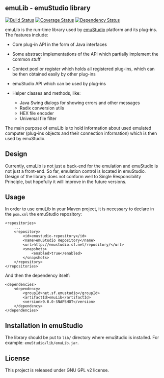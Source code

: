 emuLib - emuStudio library
--------------------------
[![Build Status](https://travis-ci.org/vbmacher/emuLib.svg)](https://travis-ci.org/vbmacher/emuLib)
[![Coverage Status](https://coveralls.io/repos/vbmacher/emuLib/badge.svg?branch=branch-9_0)](https://coveralls.io/r/vbmacher/emuLib?branch=branch-9_0)
[![Dependency Status](https://www.versioneye.com/user/projects/578295c176ef40003fba7d4a/badge.svg?style=flat-square)](https://www.versioneye.com/user/projects/578295c176ef40003fba7d4a)

emuLib is the run-time library used by [emuStudio](http://github.com/vbmacher/emuStudio) platform and its plug-ins.
The features include:
 
* Core plug-in API in the form of Java interfaces

* Some abstract implementations of the API which partially implement the common stuff

* Context pool or register which holds all registered plug-ins, which can be then obtained easily by other plug-ins 

* emuStudio API which can be used by plug-ins

* Helper classes and methods, like:

    * Java Swing dialogs for showing errors and other messages
    * Radix conversion utils
    * HEX file encoder
    * Universal file filter
 
The main purpose of emuLib is to hold information about used emulated computer (plug-ins objects and their connection
information) which is then used by emuStudio.

Design
------

Currently, emuLib is not just a back-end for the emulation and emuStudio is not just a front-end. So far, emulation
control is located in emuStudio. Design of the library does not conform well to Single Responsibility Principle,
but hopefully it will improve in the future versions.

Usage
-----

In order to use emuLib in your Maven project, it is necessary to declare in the `pom.xml` the emuStudio repository:

```
<repositories>
    ...
    <repository>
        <id>emustudio-repository</id>
        <name>emuStudio Repository</name>
        <url>http://emustudio.sf.net/repository/</url>
        <snapshots>
            <enabled>true</enabled>
        </snapshots>
    </repository>
</repositories>
```

And then the dependency itself:

```
<dependencies>
    <dependency>
        <groupId>net.sf.emustudio</groupId>
        <artifactId>emuLib</artifactId>
        <version>9.0.0-SNAPSHOT</version>
    </dependency>
</dependencies>
```

Installation in emuStudio
-------------------------

The library should be put to `lib/` directory where emuStudio is installed.
For example: `emuStudio/lib/emuLib.jar`.

License
-------

This project is released under GNU GPL v2 license.
